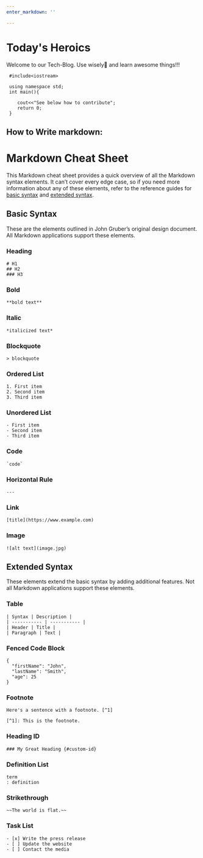 ```yaml
---
enter_markdown: ''

---
```

# Today's Heroics

Welcome to our Tech-Blog. Use wisely🤞 and learn awesome things!!!

     #include<iostream>
     
     using namespace std;
     int main(){
     
     	cout<<"See below how to contribute";
     	return 0;
     }

## How to Write markdown:

# Markdown Cheat Sheet

This Markdown cheat sheet provides a quick overview of all the Markdown syntax elements. It can’t cover every edge case, so if you need more information about any of these elements, refer to the reference guides for [basic syntax](https://www.markdownguide.org/basic-syntax) and [extended syntax](https://www.markdownguide.org/extended-syntax).

## Basic Syntax

These are the elements outlined in John Gruber’s original design document. All Markdown applications support these elements.


### Heading
```
# H1
## H2
### H3
```
### Bold
```
**bold text**
```
### Italic
```
*italicized text*
```
### Blockquote
```
> blockquote
```
### Ordered List
```
1. First item
2. Second item
3. Third item
```
### Unordered List
```
- First item
- Second item
- Third item
```
### Code
```
`code`
```
### Horizontal Rule
```
---
```
### Link
```
[title](https://www.example.com)
```
### Image
```
![alt text](image.jpg)
```
## Extended Syntax

These elements extend the basic syntax by adding additional features. Not all Markdown applications support these elements.

### Table
```
| Syntax | Description |
| ----------- | ----------- |
| Header | Title |
| Paragraph | Text |
```
### Fenced Code Block

```
{
  "firstName": "John",
  "lastName": "Smith",
  "age": 25
}
```

### Footnote
```
Here's a sentence with a footnote. [^1]

[^1]: This is the footnote.
```
### Heading ID
```
### My Great Heading {#custom-id}
```
### Definition List
```
term
: definition
```
### Strikethrough
```
~~The world is flat.~~
```
### Task List
```
- [x] Write the press release
- [ ] Update the website
- [ ] Contact the media
```